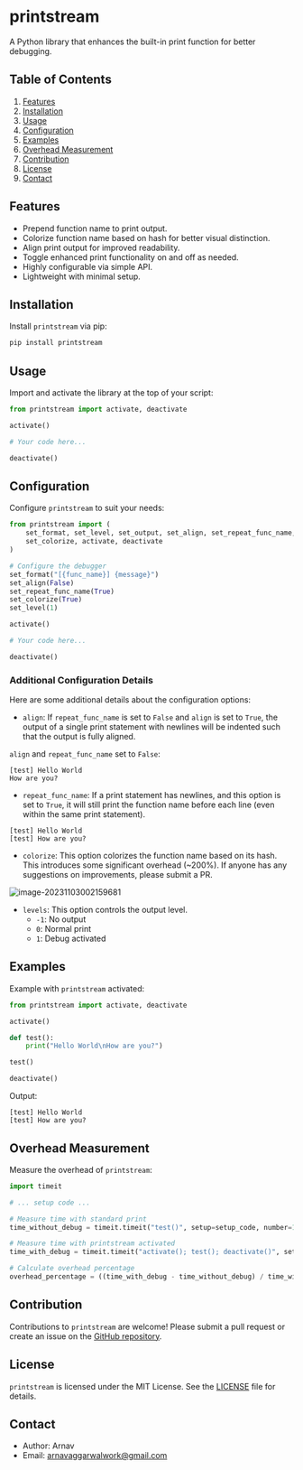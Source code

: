 # printstream

A Python library that enhances the built-in print function for better debugging.

## Table of Contents
1. [Features](#features)
2. [Installation](#installation)
3. [Usage](#usage)
4. [Configuration](#configuration)
5. [Examples](#examples)
6. [Overhead Measurement](#overhead-measurement)
7. [Contribution](#contribution)
8. [License](#license)
9. [Contact](#contact)

## Features
- Prepend function name to print output.
- Colorize function name based on hash for better visual distinction.
- Align print output for improved readability.
- Toggle enhanced print functionality on and off as needed.
- Highly configurable via simple API.
- Lightweight with minimal setup.

## Installation
Install `printstream` via pip:
```bash
pip install printstream
```

## Usage
Import and activate the library at the top of your script:
```python
from printstream import activate, deactivate

activate()

# Your code here...

deactivate()
```

## Configuration
Configure `printstream` to suit your needs:
```python
from printstream import (
    set_format, set_level, set_output, set_align, set_repeat_func_name,
    set_colorize, activate, deactivate
)

# Configure the debugger
set_format("[{func_name}] {message}")
set_align(False)
set_repeat_func_name(True)
set_colorize(True)
set_level(1)

activate()

# Your code here...

deactivate()
```

### Additional Configuration Details

Here are some additional details about the configuration options:

- `align`: If `repeat_func_name` is set to `False` and `align` is set to `True`, the output of a single print statement with newlines will be indented such that the output is fully aligned.

`align` and `repeat_func_name` set to `False`:
```
[test] Hello World
How are you?
```

- `repeat_func_name`: If a print statement has newlines, and this option is set to `True`, it will still print the function name before each line (even within the same print statement).

```
[test] Hello World
[test] How are you?
```

- `colorize`: This option colorizes the function name based on its hash. This introduces some significant overhead (~200%). If anyone has any suggestions on improvements, please submit a PR.

![image-20231103002159681](images/image-20231103002159681.png)


- `levels`: This option controls the output level.
  - `-1`: No output
  - `0`: Normal print
  - `1`: Debug activated


## Examples
Example with `printstream` activated:
```python
from printstream import activate, deactivate

activate()

def test():
    print("Hello World\nHow are you?")

test()

deactivate()
```

Output:
```plaintext
[test] Hello World
[test] How are you?
```

## Overhead Measurement
Measure the overhead of `printstream`:
```python
import timeit

# ... setup code ...

# Measure time with standard print
time_without_debug = timeit.timeit("test()", setup=setup_code, number=10)

# Measure time with printstream activated
time_with_debug = timeit.timeit("activate(); test(); deactivate()", setup=setup_code, number=10)

# Calculate overhead percentage
overhead_percentage = ((time_with_debug - time_without_debug) / time_without_debug) * 100
```

## Contribution
Contributions to `printstream` are welcome! Please submit a pull request or create an issue on the [GitHub repository](https://github.com/arnav-ag/printstream).

## License
`printstream` is licensed under the MIT License. See the [LICENSE](LICENSE) file for details.

## Contact
- Author: Arnav
- Email: arnavaggarwalwork@gmail.com